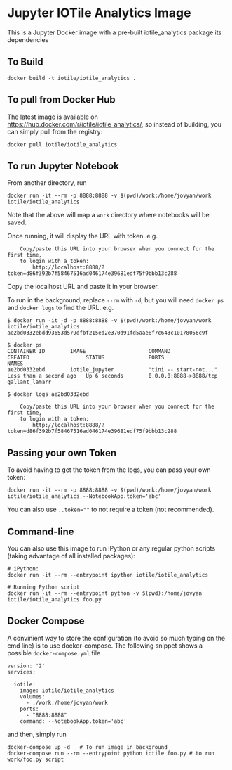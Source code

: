 # Jupyter IOTile Analytics Image

This is a Jupyter Docker image with a pre-built iotile_analytics package its dependencies

## To Build

```
docker build -t iotile/iotile_analytics .
```

## To pull from Docker Hub

The latest image is available on https://hub.docker.com/r/iotile/iotile_analytics/, so instead of building, you
can simply pull from the registry:

```
docker pull iotile/iotile_analytics
```

## To run Jupyter Notebook

From another directory, run

```
docker run -it --rm -p 8888:8888 -v $(pwd)/work:/home/jovyan/work iotile/iotile_analytics
```

Note that the above will map a `work` directory where notebooks will be saved.

Once running, it will display the URL with token. e.g.

```
    Copy/paste this URL into your browser when you connect for the first time,
    to login with a token:
        http://localhost:8888/?token=d86f392b7f58467516ad046174e39681edf75f9bbb13c288
```

Copy the localhost URL and paste it in your browser.

To run in the background, replace `--rm` with `-d`, but you will need `docker ps` and `docker logs` 
to find the URL. e.g.

```
$ docker run -it -d -p 8888:8888 -v $(pwd)/work:/home/jovyan/work iotile/iotile_analytics
ae2bd0332ebdd93653d579dfbf215ed2e370d91fd5aae8f7c643c10178056c9f

$ docker ps
CONTAINER ID        IMAGE                    COMMAND                  CREATED                  STATUS              PORTS                                            NAMES
ae2bd0332ebd        iotile_jupyter           "tini -- start-not..."   Less than a second ago   Up 6 seconds        0.0.0.0:8888->8888/tcp                           gallant_lamarr

$ docker logs ae2bd0332ebd
  
    Copy/paste this URL into your browser when you connect for the first time,
    to login with a token:
        http://localhost:8888/?token=d86f392b7f58467516ad046174e39681edf75f9bbb13c288

``` 

## Passing your own Token

To avoid having to get the token from the logs, you can pass your own token:

```
docker run -it --rm -p 8888:8888 -v $(pwd)/work:/home/jovyan/work iotile/iotile_analytics --NotebookApp.token='abc'
```

You can also use `..token=""` to not require a token (not recommended).

## Command-line

You can also use this image to run iPython or any regular python scripts (taking advantage of all installed packages):

```
# iPython:
docker run -it --rm --entrypoint ipython iotile/iotile_analytics

# Running Python script
docker run -it --rm --entrypoint python -v $(pwd):/home/jovyan iotile/iotile_analytics foo.py
```

## Docker Compose

A convinient way to store the configuration (to avoid so much typing on the cmd line) is to use docker-compose. 
The following snippet shows a possible `docker-compose.yml` file

```
version: '2'
services:

  iotile:
    image: iotile/iotile_analytics
    volumes:
      - ./work:/home/jovyan/work
    ports:
      - "8888:8888"
    command: --NotebookApp.token='abc'
```

and then, simply run

```
docker-compose up -d   # To run image in background
docker-compose run --rm --entrypoint python iotile foo.py # to run work/foo.py script
```



